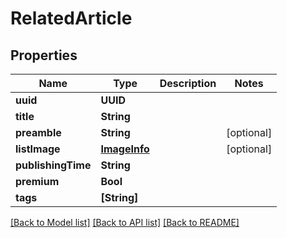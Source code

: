 # RelatedArticle

## Properties
Name | Type | Description | Notes
------------ | ------------- | ------------- | -------------
**uuid** | **UUID** |  | 
**title** | **String** |  | 
**preamble** | **String** |  | [optional] 
**listImage** | [**ImageInfo**](ImageInfo.md) |  | [optional] 
**publishingTime** | **String** |  | 
**premium** | **Bool** |  | 
**tags** | **[String]** |  | 

[[Back to Model list]](../README.md#documentation-for-models) [[Back to API list]](../README.md#documentation-for-api-endpoints) [[Back to README]](../README.md)


